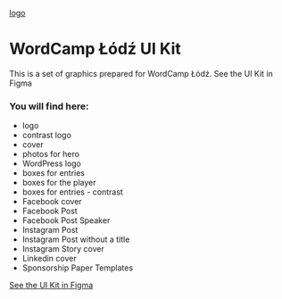 [logo]

# WordCamp Łódź UI Kit
This is a set of graphics prepared for WordCamp Łódź.
See the UI Kit in Figma

### You will find here:
* logo
* contrast logo
* cover
* photos for hero
* WordPress logo
* boxes for entries
* boxes for the player
* boxes for entries - contrast
* Facebook cover
* Facebook Post
* Facebook Post Speaker
* Instagram Post
* Instagram Post without a title
* Instagram Story cover
* Linkedin cover
* Sponsorship Paper Templates

[See the UI Kit in Figma](https://www.figma.com/file/P1iVebSPuC1AWBybYfXUTdP3/WordCamp-Lodz-UI-kit?node-id=0%3A1)

[logo]: https://github.com/adam-p/markdown-here/raw/master/src/common/images/icon48.png "WordCamp Łódź Logo"